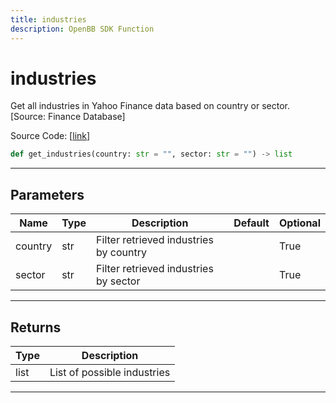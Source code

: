 ```yaml
---
title: industries
description: OpenBB SDK Function
---
```


# industries

Get all industries in Yahoo Finance data based on country or sector. [Source: Finance Database]

Source Code: [[link](https://github.com/OpenBB-finance/OpenBBTerminal/tree/main/openbb_terminal/stocks/sector_industry_analysis/financedatabase_model.py#L69)]
```python
def get_industries(country: str = "", sector: str = "") -> list
```
---
## Parameters
| Name | Type | Description | Default | Optional |
| ---- | ---- | ----------- | ------- | -------- |
| country | str | Filter retrieved industries by country |  | True |
| sector | str | Filter retrieved industries by sector |  | True |

---
## Returns
| Type | Description |
| ---- | ----------- |
| list | List of possible industries |
---
